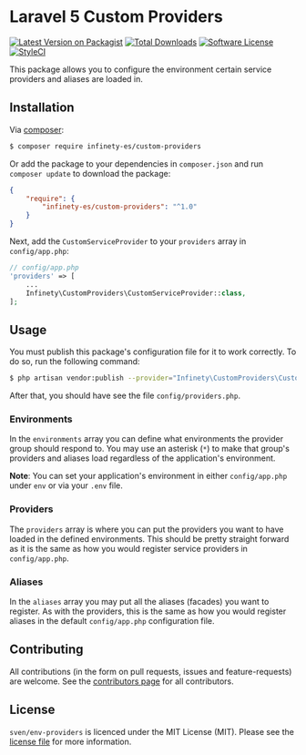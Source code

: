 # Laravel 5 Custom Providers

[![Latest Version on Packagist][ico-version]][link-packagist]
[![Total Downloads][ico-downloads]][link-downloads]
[![Software License][ico-license]](LICENSE.md)
[![StyleCI][ico-styleci]][link-styleci]

This package allows you to configure the environment certain service providers and aliases are loaded in.

## Installation
Via [composer](http://getcomposer.org):

```bash
$ composer require infinety-es/custom-providers
```

Or add the package to your dependencies in `composer.json` and run
`composer update` to download the package:

```json
{
    "require": {
        "infinety-es/custom-providers": "^1.0"
    }
}
```

Next, add the `CustomServiceProvider` to your `providers` array in `config/app.php`:

```php
// config/app.php
'providers' => [
    ...
    Infinety\CustomProviders\CustomServiceProvider::class,
];
```

## Usage
You must publish this package's configuration file for it to work correctly. To
do so, run the following command:

```bash
$ php artisan vendor:publish --provider="Infinety\CustomProviders\CustomServiceProvider"
```

After that, you should have see the file `config/providers.php`. 

### Environments
In the `environments` array you can define what environments the provider group
should respond to. You may use an asterisk (`*`) to make that group's providers
and aliases load regardless of the application's environment.

**Note**: You can set your application's environment in either `config/app.php`
under `env` or via your `.env` file.

### Providers
The `providers` array is where you can put the providers you want to have loaded
in the defined environments. This should be pretty straight forward as it is the
same as how you would register service providers in `config/app.php`.

### Aliases
In the `aliases` array you may put all the aliases (facades) you want to register.
As with the providers, this is the same as how you would register aliases in the
default `config/app.php` configuration file.


## Contributing
All contributions (in the form on pull requests, issues and feature-requests) are
welcome. See the [contributors page](../../graphs/contributors) for all contributors.

## License
`sven/env-providers` is licenced under the MIT License (MIT). Please see the
[license file](LICENSE.md) for more information.

[ico-version]: https://img.shields.io/packagist/v/sven/env-providers.svg?style=flat-square
[ico-license]: https://img.shields.io/badge/license-MIT-green.svg?style=flat-square
[ico-downloads]: https://img.shields.io/packagist/dt/sven/env-providers.svg?style=flat-square
[ico-codeclimate]: https://img.shields.io/codeclimate/github/svenluijten/env-providers.svg?style=flat-square
[ico-quality]: https://img.shields.io/scrutinizer/g/svenluijten/env-providers.svg?style=flat-square
[ico-insight]: https://img.shields.io/sensiolabs/i/510c4368-2414-43ae-85e7-486590a4961a.svg?style=flat-square
[ico-styleci]: https://styleci.io/repos/60768133/shield

[link-packagist]: https://packagist.org/packages/sven/env-providers
[link-downloads]: https://packagist.org/packages/sven/env-providers
[link-styleci]: https://styleci.io/repos/60768133
